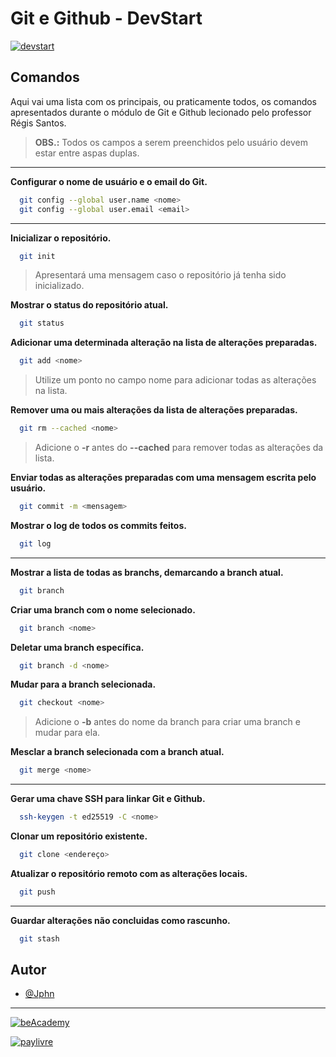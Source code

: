 # Git e Github - DevStart

[![devstart](https://www.beacademy.com.br/wp-content/uploads/2022/02/Cubo.png)](https://www.beacademy.com.br/devstartpaylivre/)

## Comandos

Aqui vai uma lista com os principais, ou praticamente todos, os comandos apresentados durante o módulo de Git e Github lecionado pelo professor Régis Santos.

> **OBS.:** Todos os campos a serem preenchidos pelo usuário devem estar entre aspas duplas.

----------

**Configurar o nome de usuário e o email do Git.**

```sh
  git config --global user.name <nome> 
  git config --global user.email <email> 
```

----------

**Inicializar o repositório.**

```sh
  git init
```

> Apresentará uma mensagem caso o repositório já tenha sido inicializado.

**Mostrar o status do repositório atual.**

```sh
  git status
```

**Adicionar uma determinada alteração na lista de alterações preparadas.**

```sh
  git add <nome>
```

> Utilize um ponto no campo nome para adicionar todas as alterações na lista.

**Remover uma ou mais alterações da lista de alterações preparadas.**

```sh
  git rm --cached <nome>
```

> Adicione o **-r** antes do **--cached** para remover todas as alterações da lista.

**Enviar todas as alterações preparadas com uma mensagem escrita pelo usuário.**

```sh
  git commit -m <mensagem>
```

**Mostrar o log de todos os commits feitos.**

```sh
  git log
```

----------

**Mostrar a lista de todas as branchs, demarcando a branch atual.**

```sh
  git branch
```

**Criar uma branch com o nome selecionado.**

```sh
  git branch <nome>
```

**Deletar uma branch específica.**

```sh
  git branch -d <nome>
```

**Mudar para a branch selecionada.**

```sh
  git checkout <nome>
```

> Adicione o **-b** antes do nome da branch para criar uma branch e mudar para ela.

**Mesclar a branch selecionada com a branch atual.**

```sh
  git merge <nome>
```

----------

**Gerar uma chave SSH para linkar Git e Github.**

```sh
  ssh-keygen -t ed25519 -C <nome>
```

**Clonar um repositório existente.**

```sh
  git clone <endereço>
```

**Atualizar o repositório remoto com as alterações locais.**

```sh
  git push 
```

----------

**Guardar alterações não concluidas como rascunho.**

```sh
  git stash
```

## Autor

- [@Jphn](https://www.github.com/Jphn)

----------

[![beAcademy](https://www.beacademy.com.br/wp-content/uploads/2019/11/Logo-Topo.png)](https://www.beacademy.com.br/)

[![paylivre](https://web.paylivre.com/static/media/logo-blue.c7100186.png)](https://www.paylivre.com/)

